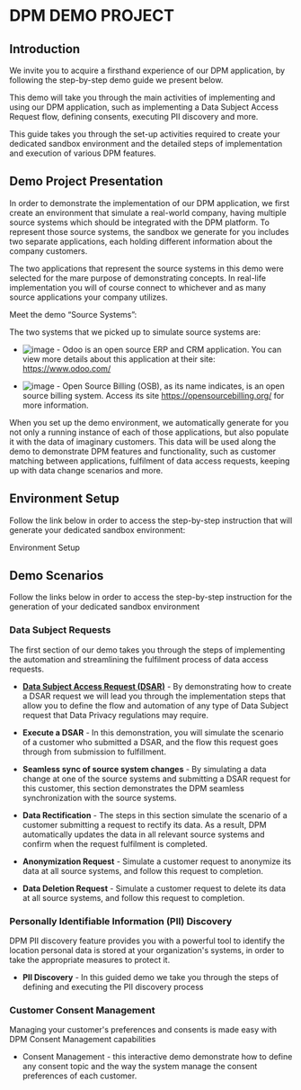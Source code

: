 # DPM DEMO PROJECT 

## Introduction

We invite you to acquire a firsthand experience of our DPM application, by following the step-by-step demo guide we present below. 

This demo will take you through the main activities of implementing and using our DPM application, such as implementing a Data Subject Access Request flow, defining consents, executing PII discovery and more. 

This guide takes you through the set-up activities required to create your dedicated sandbox environment and the detailed steps of implementation and execution of various DPM features.

## Demo Project Presentation

In order to demonstrate the implementation of our DPM application, we first create an environment that simulate a real-world company, having multiple source systems which should be integrated with the DPM platform. To represent those source systems, the sandbox we generate for you includes two separate applications, each holding different information about the company customers. 

The two applications that represent the source systems in this demo were selected for the mare purpose of demonstrating concepts. In real-life implementation you will of course connect to whichever and as many source applications your company utilizes. 

Meet the demo “Source Systems”:

The two systems that we picked up to simulate source systems are:

- ![image](/articles/demo_project/DPM_Demo_Project/images/01_DSAR_Odoo.PNG) - Odoo is an open source ERP and CRM application. You can view more details about this application at their site: https://www.odoo.com/

- ![image](/articles/demo_project/DPM_Demo_Project/images/01_DSAR_opensourcebilling_icon.png) - Open Source Billing (OSB), as its name indicates, is an open source billing system. Access its site https://opensourcebilling.org/ for more information.


When you set up the demo environment, we automatically generate for you not only a running instance of each of those applications, but also populate it with the data of imaginary customers. This data will be used along the demo to demonstrate DPM features and functionality, such as customer matching between applications, fulfilment of data access requests, keeping up with data change scenarios and more.  

## Environment Setup 

Follow the link below in order to access the step-by-step instruction that will generate your dedicated sandbox environment:

Environment Setup 

## Demo Scenarios

Follow the links below in order to access the step-by-step instruction for the generation of  your dedicated sandbox environment

### Data Subject Requests

The first section of our demo takes you through the steps of implementing the automation and streamlining the fulfilment process of data access requests.

- [**Data Subject Access Request (DSAR)**](articles/demo_project/DPM_Demo_Project/01_DSAR/01_00_DSAR.md) - By demonstrating how to create a DSAR request we will lead you through the implementation steps that allow you to define the flow and automation of any type of Data Subject request that Data Privacy regulations may require. 

- **Execute a DSAR** - In this demonstration, you will simulate the scenario of a customer who submitted a DSAR, and the flow this request goes through from submission to fulfillment. 

- **Seamless sync of source system changes** - By simulating a data change at one of the source systems and submitting a DSAR request for this customer, this section demonstrates the DPM seamless synchronization with the source systems.
- **Data Rectification** - The steps in this section simulate the scenario of  a customer submitting a request to rectify its data. As a result, DPM automatically updates the data in all relevant source systems and confirm when the request fulfilment is completed.
- **Anonymization Request** - Simulate a customer request to anonymize its data at all source systems, and follow this request to completion.
- **Data Deletion Request** -  Simulate a customer request to delete its data at all source systems, and follow this request to completion.

### Personally Identifiable Information (PII) Discovery

DPM PII discovery feature provides you with a powerful tool to identify the location personal data is stored at your organization's systems, in order to take the appropriate measures to protect it.

- **PII Discovery** - In this guided demo we take you through the steps of defining and executing the PII discovery process

### Customer Consent Management

Managing your customer's preferences and consents is made easy with DPM Consent Management capabilities

- Consent Management - this interactive demo demonstrate how to define any consent topic and the way the system manage the consent preferences of each customer. 
